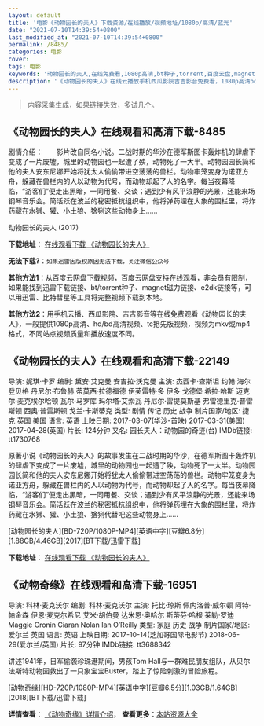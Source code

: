 ```yaml
---
layout: default
title: '电影《动物园长的夫人》下载资源/在线播放/视频地址/1080p/高清/蓝光'
date: "2021-07-10T14:39:54+0800"
last_modified_at: "2021-07-10T14:39:54+0800"
permalink: /8485/
categories: 电影
cover:
tags: 电影
keywords: '动物园长的夫人,在线免费看,1080p高清,bt种子,torrent,百度云盘,magnet,磁力链,迅雷下载资源'
description: '《动物园长的夫人》在线云播放手机西瓜影院吉吉影音免费看，1080p高清bd/hd未删减完整版和tc抢先枪版，mkv/mp4格式，附带bt/torrent种子、magnet/磁力链、百度云盘、网盘资源迅雷下载链接'
---
```


>内容采集生成，如果链接失效，多试几个。


## 《动物园长的夫人》在线观看和高清下载-8485

剧情介绍：　　影片改自同名小说。二战时期的华沙在德军斯图卡轰炸机的肆虐下变成了一片废墟，城里的动物园也一起遭了殃，动物死了一大半。动物园园长简和他的夫人安东尼娜开始将犹太人偷偷带进空荡荡的兽栏。动物牢笼变身为诺亚方舟，躲藏在兽栏内的人以动物为代号，而动物却起了人的名字。每当夜幕降临，“游客们”便走出黑暗，一同用餐、交谈；遇到少有风平浪静的光景，还能来场钢琴音乐会。简活跃在波兰的秘密抵抗组织中，他将弹药埋在大象的围栏里，将炸药藏在水獭、獾、小土狼、猞猁这些动物身上……


动物园长的夫人 (2017)

**下载地址**： [在线观看下载 《动物园长的夫人》](https://www.btbtdy.me/btdy/dy10659.html) 


**无法下载?**：`如果迅雷因版权原因无法下载，关注微信公众号 `

**其他方法1**：从百度云网盘下载视频，百度云网盘支持在线观看，非会员有限制，如果能找到迅雷下载链接、bt/torrent种子、magnet磁力链接、e2dk链接等，可以用迅雷、比特彗星等工具将完整视频下载到本地。

**其他方法2**：用手机云播、西瓜影院、吉吉影音等在线免费观看《动物园长的夫人》，一般提供1080p高清、hd/bd高清视频、tc抢先版视频，视频为mkv或mp4格式，不同站点视频质量和播放速度不同。


## 《动物园长的夫人》在线观看和高清下载-22149

导演: 妮琪·卡罗 编剧: 黛安·艾克曼 安吉拉·沃克曼 主演: 杰西卡·查斯坦 约翰·海尔登贝格 丹尼尔·布鲁赫 蒂莫西·拉德福德 伊芙雷特·多 伊多·戈德堡 希拉·哈斯 迈克尔·麦克埃尔哈顿 瓦尔·马罗库 玛尔塔·艾索瓦 丹尼尔·雷提莫斯基 弗雷德里克·普雷斯顿 西奥·普雷斯顿 戈兰·卡斯蒂克 类型: 剧情 传记 历史 战争 制片国家/地区: 捷克 英国 美国 语言: 英语 上映日期: 2017-03-07(华沙-首映) 2017-03-31(美国) 2017-04-28(英国) 片长: 124分钟 又名: 园长夫人：动物园的奇迹(台) IMDb链接: tt1730768

原著小说《动物园长的夫人》的故事发生在二战时期的华沙，在德军斯图卡轰炸机的肆虐下变成了一片废墟，城里的动物园也一起遭了殃，动物死了一大半。动物园园长简和他的夫人安东尼娜开始将犹太人偷偷带进空荡荡的兽栏。动物牢笼变身为诺亚方舟，躲藏在兽栏内的人以动物为代号，而动物却起了人的名字。每当夜幕降临，“游客们”便走出黑暗，一同用餐、交谈；遇到少有风平浪静的光景，还能来场钢琴音乐会。简活跃在波兰的秘密抵抗组织中，他将弹药埋在大象的围栏里，将炸药藏在水獭、獾、小土狼、猞猁代替吧这些动物身上……


[动物园长的夫人][BD-720P/1080P-MP4][英语中字][豆瓣6.8分][1.88GB/4.46GB][2017][BT下载/迅雷下载]

**下载地址**： [在线观看下载 《动物园长的夫人》](https://www.btdx8.com/torrent/dwyzdfr_2017.html) 


## 《动物奇缘》在线观看和高清下载-16951

导演: 科林·麦克沃尔 编剧: 科林·麦克沃尔 主演: 托比·琼斯 佩内洛普·威尔顿 阿特·帕金森 伊恩·麦克尔希尼 艾米·胡伯曼 达米恩·奥哈尔 斯蒂芬·哈根 莱勒·罗迪 Maggie Cronin Ciaran Nolan Ian O’Reilly 类型: 家庭 历史 战争 制片国家/地区: 爱尔兰 英国 语言: 英语 上映日期: 2017-10-14(芝加哥国际电影节) 2018-06-29(爱尔兰/英国) 片长: 97分钟 IMDb链接: tt3688342

讲述1941年，日军偷袭珍珠港期间，男孩Tom Hall与一群难民朋友组队，从贝尔法斯特动物园救出了一只象宝宝Buster，踏上了惊险刺激的冒险旅程。


[动物奇缘][HD-720P/1080P-MP4][英语中字][豆瓣6.5分][1.03GB/1.64GB][2018][BT下载/迅雷下载]

**详情查看**： [《动物奇缘》详情介绍](/movie/16951/)， **查看更多**：[本站资源大全](/movie/t/all/)

